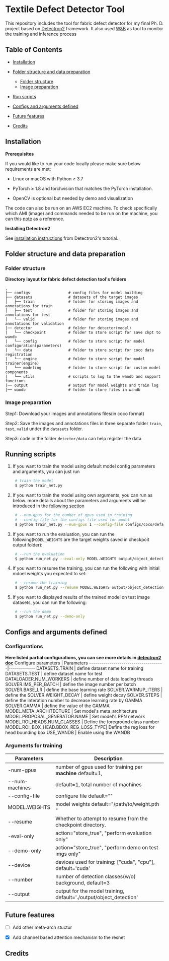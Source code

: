 # Textile Defect Detector Tool

This repository includes the tool for fabric defect detector for my final Ph. D. project based on [Detectron2](https://github.com/facebookresearch/detectron2) framework. It also used [W&B](https://wandb.ai/) as tool to monitor the training and inference process

## Table of Contents
* [Installation](#installation)

* [Folder structure and data preparation](#folder-structure-and-data-preparation)
  * [Folder structure](#folder-structure)
  * [Image preparation](#image-preparation)

* [Run scripts](#run-scripts)
* [Configs and arguments defined](#configs-and-arguments-defined)
* [Future features](#future-features)
* [Credits](#credits)

## Installation

**Prerequisites**

If you would like to run your code locally please make sure below requirements are met:

* Linux or macOS with Python ≥ 3.7

* PyTorch ≥ 1.8 and torchvision that matches the PyTorch installation. 

* OpenCV is optional but needed by demo and visualization

The code can also be run on an AWS EC2 machine. To check specifically which AMI (image) and commands needed to be run on the machine, you can this [note](https://www.notion.so/Configuring-an-AWS-EC2-VM-with-V100-GPUs-for-D2-training-shared-4c8d1487fa324aa08e4881ff3761d121) as a reference.

**Installing Detectron2**

See [installation instructions](https://detectron2.readthedocs.io/en/latest/tutorials/install.html) from Detectron2's tutorial.


## Folder structure and data preparation

### Folder structure
**Directory layout for fabric defect detection tool's folders**
>  

    .
    ├── configs                 # config files for model building
    ├── datasets                # datasets of the target images
    │   ├── train               # folder for storing images and annotations for train
    │   ├── test                # folder for storing images and annotations for test
    │   └── valid               # folder for storing images and annotations for validation
    |── detector                # folder for detector(model)
    |   └── checkpoint          # folder to store script for save ckpt to wandb
    |   └── config              # folder to store script for model configuration(parameters)
    |   └── data                # folder to store script for coco data registration
    |   └── engine              # folder to store script for model trainer(engine)
    |   └── modeling            # folder to store script for custom model components
    |   └── utils               # scripts to log to the wandb and support functions
    |── output                  # output for model weights and train log
    |── wandb                   # folder to store files in wandb
>

### Image preparation

Step1: Download your images and annotations files(in coco format)

Step2: Save the images and annotations files in three separate folder `train`, `test`, `valid` under the `datasets` folder.

Step3: code in the folder `detector/data` can help register the data

## Running scripts

1. If you want to train the model using default model config parameters and arguments, you can just run 

    ```bash
     # train the model
     $ python train_net.py 
     ``` 
2. If you want to train the model using own arguments, you can run as below. more details about the parameters and arguments will be introduced in the [following section](#configs-and-arguments-defined)
    ```bash
     # --num-gpus for the number of gpus used in training
     # --config-file for the configs file used for model
     $ python train_net.py --num-gpus 1 --config-file configs/coco/default_faster_rcnn_R_50_FPN_3x.yaml
     ``` 
3. If you want to run the evaluation, you can run the following(`MODEL_WEIGHTS` are the target weights saved in checkpoit output folder):
    ```bash
     # --run the evaluation 
     $ python run_net.py --eval-only MODEL.WEIGHTS output/object_detection/model_final.pth
     ```
4. If you want to resume the training, you can run the following with initial mdoel weights you expected to set:
    ```bash
     # --resume the training
     $ python run_net.py --resume MODEL.WEIGHTS output/object_detection/model_0000199.pth
    ```
5. If you want to displayed results of the trained model on test image datasets, you can run the following:
    ```bash
     # --run the demo
     $ python run_net.py --demo-only 
    ```

## Configs and arguments defined
### Configurations 
**Here listed partial configurations, you can see more details in [detectron2 doc](https://detectron2.readthedocs.io/en/latest/)**
Configure parameters                 |    Parameters 
-------------------------------------|-------------
DATASETS.TRAIN                       |    define dataset name for training
DATASETS.TEST                        |    define dataset name for test
DATALOADER.NUM_WORKERS               |    define number of data loading threads
SOLVER.IMS_PER_BATCH                 |    define the image number per batch 
SOLVER.BASE_LR                       |    define the base learning rate 
SOLVER.WARMUP_ITERS                  |    define the
SOLVER.WEIGHT_DECAY                  |    define weight decay 
SOLVER.STEPS                         |    define the interation number to decrease learning rate by GAMMA
SOLVER.GAMMA                         |    define the value of the GAMMA
MODEL.META_ARCHITECTURE              |    Set model's meta_architecture
MDOEL.PROPOSAL_GENERATOR.NAME        |    Set model's RPN network 
MODEL.ROI_HEADS.NUM_CLASSES          |    Define the foreground class number 
MODEL.ROI_BOX_HEAD.BBOX_REG_LOSS_TYPE|    Define the reg loss for head bounding box
USE_WANDB                            |    Enable using the WANDB


### Arguments for training 
Parameters              |    Description 
------------------------|--------------------------
-num-gpus               |     number of gpus used for training per **machine** default=1,
--num-machines          |     default=1, total number of machines
--config-file           |     configure file default=""
MODEL.WEIGHTS           |     model weights  default="/path/to/weight.pth "
--resume                |     Whether to attempt to resume from the checkpoint directory.
-eval-only              |     action="store_true", "perform evaluation only"
--demo-only             |     action="store_true", "perform demo on test imgs only"
--device                |     devices used for training: ["cuda", "cpu"], default='cuda'
--number                |     number of detection classes(w/o) background, default=3    
--output                |     output for the model training, default='./output/object_detection'


## Future features

- [ ] Add other meta-arch stuctur
- [x] Add channel based attention mechanism to the resnet


## Credits

